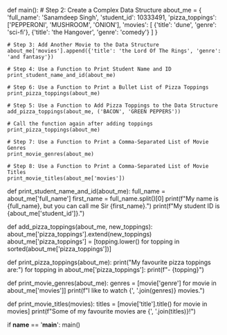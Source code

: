 def main():
    # Step 2: Create a Complex Data Structure
    about_me = {
        'full_name': 'Sanamdeep Singh',
        'student_id': 10333491,
        'pizza_toppings': ['PEPPERONI', 'MUSHROOM', 'ONION'],
        'movies': [
            {'title': 'dune', 'genre': 'sci-fi'},
            {'title': 'the Hangover', 'genre': 'comedy'}
        ]
    }
    
    # Step 3: Add Another Movie to the Data Structure
    about_me['movies'].append({'title': 'the Lord Of The Rings', 'genre': 'and fantasy'})
    
    # Step 4: Use a Function to Print Student Name and ID
    print_student_name_and_id(about_me)
    
    # Step 6: Use a Function to Print a Bullet List of Pizza Toppings
    print_pizza_toppings(about_me)
    
    # Step 5: Use a Function to Add Pizza Toppings to the Data Structure
    add_pizza_toppings(about_me, ('BACON', 'GREEN PEPPERS'))
    
    # Call the function again after adding toppings
    print_pizza_toppings(about_me)
    
    # Step 7: Use a Function to Print a Comma-Separated List of Movie Genres
    print_movie_genres(about_me)
    
    # Step 8: Use a Function to Print a Comma-Separated List of Movie Titles
    print_movie_titles(about_me['movies'])

def print_student_name_and_id(about_me):
    full_name = about_me['full_name']
    first_name = full_name.split()[0]
    print(f"My name is {full_name}, but you can call me Sir {first_name}.")
    print(f"My student ID is {about_me['student_id']}.")

def add_pizza_toppings(about_me, new_toppings):
    about_me['pizza_toppings'].extend(new_toppings)
    about_me['pizza_toppings'] = [topping.lower() for topping in sorted(about_me['pizza_toppings'])]

def print_pizza_toppings(about_me):
    print("My favourite pizza toppings are:")
    for topping in about_me['pizza_toppings']:
        print(f"- {topping}")

def print_movie_genres(about_me):
    genres = [movie['genre'] for movie in about_me['movies']]
    print(f"I like to watch {', '.join(genres)} movies.")

def print_movie_titles(movies):
    titles = [movie['title'].title() for movie in movies]
    print(f"Some of my favourite movies are {', '.join(titles)}!")

if __name__ == '__main__':
    main()

